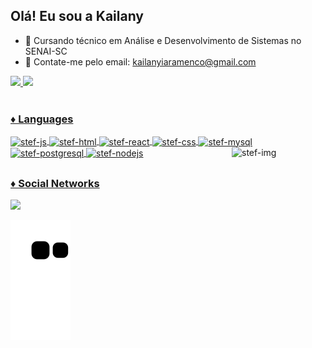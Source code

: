 ## Olá! Eu sou a Kailany

- 🌱 Cursando técnico em Análise e Desenvolvimento de Sistemas no SENAI-SC
- 💬 Contate-me pelo email: kailanyiaramenco@gmail.com

<div display: inline_block>
<a href = "https://github.com/kailanyy">
<img height="162em" src="https://github-readme-stats.vercel.app/api?username=kailanyy&show_icons=true&theme=radical">
<img height="162em" src="https://github-readme-stats.vercel.app/api/top-langs/?username=kailanyy&layout=compact&theme=radical ">

</div>

<div style="display: inline_block"><br>

<h3>♦ Languages </h3>
<img align = "center" alt = "stef-js" height = "30" width = "40" src= "https://cdn.jsdelivr.net/gh/devicons/devicon/icons/javascript/javascript-original.svg">
<img align = "center" alt = "stef-html" height = "30" width = "40" src= "https://cdn.jsdelivr.net/gh/devicons/devicon/icons/html5/html5-original.svg">
<img align = "center" alt = "stef-react" height = "30" width = "40" src= "https://cdn.jsdelivr.net/gh/devicons/devicon/icons/react/react-original.svg">
<img align = "center" alt = "stef-css" height = "30" width = "40" src= "https://cdn.jsdelivr.net/gh/devicons/devicon/icons/css3/css3-original.svg">

<img align = "center" alt = "stef-mysql" height = "30" width = "40" src= "https://cdn.jsdelivr.net/gh/devicons/devicon/icons/mysql/mysql-original.svg">
<img align = "center" alt = "stef-postgresql" height = "30" width = "40" src= "https://cdn.jsdelivr.net/gh/devicons/devicon/icons/postgresql/postgresql-original.svg">
<img align = "center" alt = "stef-nodejs" height = "30" width = "40" src= "https://cdn.jsdelivr.net/gh/devicons/devicon/icons/nodejs/nodejs-original.svg">
<img align = "right" alt = "stef-img" height = "150" width = "150" src = "https://i.picasion.com/pic92/52e81e9d20fe79759c3e16fed9bef947.gif">
</div>


##

<div>
<h3>♦ Social Networks</h3>
<a href = "https://www.linkedin.com/in/kailany-souza-16a583222?trk=people-guest_people_search-card" target ="-blank"> <img src = "https://img.shields.io/badge/LinkedIn-0077B5?style=for-the-badge&logo=linkedin&logoColor=white" target ="_blank" > </a>

![Snake animation](https://github.com/rafaballerini/rafaballerini/blob/output/github-contribution-grid-snake.svg)
</div>
